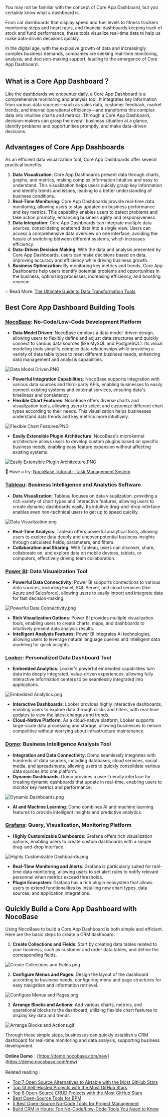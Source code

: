 You may not be familiar with the concept of Core App Dashboard, but you certainly know what a dashboard is.

From car dashboards that display speed and fuel levels to fitness trackers monitoring steps and heart rates, and financial dashboards keeping track of stock and fund performance, these tools visualize real-time data to help us make data-driven decisions quickly.

In the digital age, with the explosive growth of data and increasingly complex business demands, companies are seeking real-time monitoring, analysis, and decision-making support, leading to the emergence of Core App Dashboard.

## What is a Core App Dashboard？

Like the dashboards we encounter daily, a Core App Dashboard is a comprehensive monitoring and analysis tool. It integrates key information from various data sources—such as sales data, customer feedback, market trends, and internal operational efficiency—and transforms this complex data into intuitive charts and metrics. Through a Core App Dashboard, decision-makers can grasp the overall business situation at a glance, identify problems and opportunities promptly, and make data-driven decisions.

## Advantages of Core App Dashboards

As an efficient data visualization tool, Core App Dashboards offer several practical benefits:

1. **Data Visualization**: Core App Dashboards present data through charts, graphs, and metrics, making complex information intuitive and easy to understand. This visualization helps users quickly grasp key information and identify trends and issues, leading to a better understanding of business conditions.
2. **Real-Time Monitoring**: Core App Dashboards provide real-time data monitoring, allowing users to stay updated on business performance and key metrics. This capability enables users to detect problems and take action promptly, enhancing business agility and responsiveness.
3. **Data Integration**: Core App Dashboards can integrate multiple data sources, consolidating scattered data into a single view. Users can access a comprehensive data overview on one interface, avoiding the hassle of switching between different systems, which increases efficiency.
4. **Data-Driven Decision Making**: With the data and analysis presented by Core App Dashboards, users can make decisions based on data, improving accuracy and efficiency while driving business growth.
5. **Business Optimization**: By monitoring key metrics and trends, Core App Dashboards help users identify potential problems and opportunities in the business, optimizing processes, increasing efficiency, and boosting revenue.

💡 Read More: [The Ultimate Guide to Data Transformation Tools](https://www.nocobase.com/en/blog/data-transformation-tools)

## Best Core App Dashboard Building Tools

### [NocoBase](https://www.nocobase.com/): No-Code/Low-Code Development Platform

* **Data Model Driven**: NocoBase employs a data model-driven design, allowing users to flexibly define and adjust data structures and quickly connect to various data sources (like MySQL and PostgreSQL). Its visual modeling tools simplify complex data relationships while providing a variety of data table types to meet different business needs, enhancing data management and analysis capabilities.

![Data Model Driven.PNG](https://static-docs.nocobase.com/96f1b61b8f21b715ab001112e008b04d.PNG)

* **Powerful Integration Capabilities**: NocoBase supports integration with various data sources and third-party APIs, enabling businesses to easily connect existing systems and external services, ensuring data's timeliness and consistency.
* **Flexible Chart Features**: NocoBase offers diverse charts and visualization tools, allowing users to select and customize different chart types according to their needs. This visualization helps businesses understand data trends and key metrics more intuitively.

![Flexible Chart Features.PNG](https://static-docs.nocobase.com/b9c17fd149addc7ef29435b01abb3632.PNG)

* **Easily Extensible Plugin Architecture**: NocoBase's microkernel architecture allows users to develop custom plugins based on specific business needs, enabling easy feature expansion without affecting existing systems.

![Easily Extensible Plugin Architecture.PNG](https://static-docs.nocobase.com/f5f2c8056c536f0edf54115f5cedba28.PNG)

🙌 Have a try: [NocoBase Tutorial – Task Management System](https://www.nocobase.com/en/tutorials/task-tutorial-introduction)

### [Tableau](https://www.tableau.com/): Business Intelligence and Analytics Software

* **Data Visualization**: Tableau focuses on data visualization, providing a rich variety of chart types and interactive features, allowing users to create dynamic dashboards easily. Its intuitive drag-and-drop interface enables even non-technical users to get up to speed quickly.

![Data Visualization.png](https://static-docs.nocobase.com/1533ec03c82ee152b7a249dcc3d11fdb.png)

* **Real-Time Analysis**: Tableau offers powerful analytical tools, allowing users to explore data deeply and uncover potential business insights through calculated fields, parameters, and filters.
* **Collaboration and Sharing**: With Tableau, users can discover, share, collaborate on, and explore data on mobile devices, tablets, or computers, effectively driving team collaboration.

### [Power BI](https://powerbi.microsoft.com/): Data Visualization Tool

* **Powerful Data Connectivity**: Power BI supports connections to various data sources, including Excel, SQL Server, and cloud services (like Azure and Salesforce), allowing users to easily import and integrate data for fast decision-making.

![Powerful Data Connectivity.png](https://static-docs.nocobase.com/a293b1baa40c1ea8c5f3e51c0f3b20fc.png)

* **Rich Visualization Options**: Power BI provides multiple visualization tools, enabling users to create charts, maps, and dashboards to intuitively present data analysis results.
* **Intelligent Analysis Features**: Power BI integrates AI technologies, allowing users to leverage natural language queries and intelligent data modeling for quick insights.

### [Looker](https://looker.com/): Personalized Data Dashboard Tool

* **Embedded Analytics**: Looker's powerful embedded capabilities turn data into deeply integrated, value-driven experiences, allowing fully interactive information centers to be seamlessly integrated into applications.

![Embedded Analytics.png](https://static-docs.nocobase.com/50004621a42c024bd6868f66140eb7b2.png)

* **Interactive Dashboards**: Looker provides highly interactive dashboards, enabling users to explore data through clicks and filters, with real-time updates to view the latest changes and trends.
* **Cloud-Native Platform**: As a cloud-native platform, Looker supports large-scale data processing and storage, allowing businesses to remain competitive without worrying about infrastructure maintenance.

### [Domo](https://www.domo.com/): Business Intelligence Analysis Tool

* **Integration and Data Connectivity**: Domo seamlessly integrates with hundreds of data sources, including databases, cloud services, social media, and spreadsheets, allowing users to quickly consolidate various data sources into one platform.
* **Dynamic Dashboards**: Domo provides a user-friendly interface for creating dynamic dashboards that update in real-time, enabling users to monitor key metrics and performance.

![Dynamic Dashboards.png](https://static-docs.nocobase.com/8189abaff8650b01b4c40a79d06c6fda.png)

* **AI and Machine Learning**: Domo combines AI and machine learning features to provide intelligent insights and predictive analytics.

### [Grafana](https://grafana.com/): Query, Visualization, Monitoring Platform

* **Highly Customizable Dashboards**: Grafana offers rich visualization options, enabling users to create custom dashboards with a simple drag-and-drop interface.

![Highly Customizable Dashboards.png](https://static-docs.nocobase.com/4cfa8f673801d43f60934b2e9f1629e6.png)

* **Real-Time Monitoring and Alerts**: Grafana is particularly suited for real-time data monitoring, allowing users to set alert rules to notify relevant personnel when metrics exceed thresholds.
* **Plugin Ecosystem**: Grafana has a rich plugin ecosystem that allows users to extend functionalities by installing new chart types, data sources, and application integrations.

## Quickly Build a Core App Dashboard with NocoBase

Using NocoBase to build a Core App Dashboard is both simple and efficient. Here are the basic steps to create a CRM dashboard:

1. **Create Collections and Fields**: Start by creating data tables related to your business, such as customer and order data tables, and define the corresponding fields.

![Create Collections and Fields.png](https://static-docs.nocobase.com/4d45ea860097b8f9f1f7863acb332bbd.png)

2. **Configure Menus and Pages**: Design the layout of the dashboard according to business needs, configuring menu and page structures for easy navigation and information retrieval.

![Configure Menus and Pages.png](https://static-docs.nocobase.com/31536cd42b4bf43f17950b0162c0aaa7.png)

3. **Arrange Blocks and Actions**: Add various charts, metrics, and operational blocks to the dashboard, utilizing flexible chart features to display key data and trends.

![Arrange Blocks and Actions.gif](https://static-docs.nocobase.com/a4a1f6874ca6dfeb9edda95da5188744.gif)

Through these simple steps, businesses can quickly establish a CRM dashboard for real-time monitoring and data analysis, supporting business development.

**Online Demo**：[https://demo.nocobase.com/new](https://demo.nocobase.com/new)

Related reading：

* [Top 7 Open Source Alternatives to Airtable with the Most GitHub Stars](https://www.nocobase.com/en/blog/open-source-airtable-alternatives)
* [Top 13 Self-Hosted Projects with the Most GitHub Stars](https://www.nocobase.com/en/blog/self-hsosted-projects-list)
* [Top 8 Open-Source CRUD Projects with the Most GitHub Stars](https://www.nocobase.com/en/blog/crud-projects)
* [Best Open-Source Tools for BPM](https://www.nocobase.com/en/blog/open-source-tools-for-bpm)
* [5 Best Open-Source No-Code Tools for Project Management](https://www.nocobase.com/en/blog/project-management-tools)
* [Build CRM in Hours: Top No-Code/Low-Code Tools You Need to Know](https://www.nocobase.com/en/blog/low-code-no-code-crm-builder)
